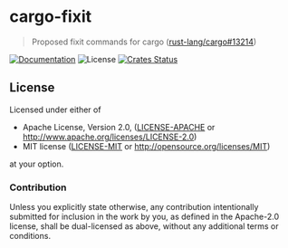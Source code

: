 # cargo-fixit

> Proposed fixit commands for cargo ([rust-lang/cargo#13214](https://github.com/rust-lang/cargo/issues/13214))

[![Documentation](https://img.shields.io/badge/docs-master-blue.svg)][Documentation]
![License](https://img.shields.io/crates/l/cargo-fixit.svg)
[![Crates Status](https://img.shields.io/crates/v/cargo-fixit.svg)][Crates.io]

## License

Licensed under either of

* Apache License, Version 2.0, ([LICENSE-APACHE](LICENSE-APACHE) or <http://www.apache.org/licenses/LICENSE-2.0>)
* MIT license ([LICENSE-MIT](LICENSE-MIT) or <http://opensource.org/licenses/MIT>)

at your option.

### Contribution

Unless you explicitly state otherwise, any contribution intentionally
submitted for inclusion in the work by you, as defined in the Apache-2.0
license, shall be dual-licensed as above, without any additional terms or
conditions.

[Crates.io]: https://crates.io/crates/cargo-fixit
[Documentation]: https://docs.rs/cargo-fixit
